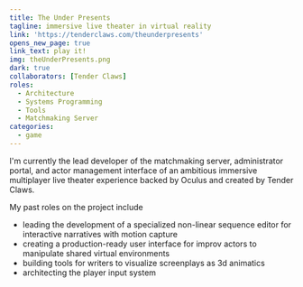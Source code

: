 ```yaml
---
title: The Under Presents
tagline: immersive live theater in virtual reality
link: 'https://tenderclaws.com/theunderpresents'
opens_new_page: true
link_text: play it!
img: theUnderPresents.png
dark: true
collaborators: [Tender Claws]
roles:
  - Architecture
  - Systems Programming
  - Tools
  - Matchmaking Server
categories:
  - game
---
```


I'm currently the lead developer of the matchmaking server, administrator portal, and actor management interface of an ambitious immersive multiplayer live theater experience backed by Oculus and created by Tender Claws.

My past roles on the project include

- leading the development of a specialized non-linear sequence editor for interactive narratives with motion capture
- creating a production-ready user interface for improv actors to manipulate shared virtual environments
- building tools for writers to visualize screenplays as 3d animatics
- architecting the player input system
